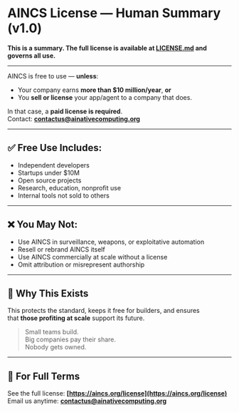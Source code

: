 # AINCS License — Human Summary (v1.0)

**This is a summary. The full license is available at [LICENSE.md](https://github.com/AI-Native-Computing/AI-Native-Computing-Standard/blob/main/LICENSE.md) and governs all use.**

---

AINCS is free to use — **unless**:

- Your company earns **more than $10 million/year**, **or**
- You **sell or license** your app/agent to a company that does.

In that case, a **paid license is required**.  
Contact: **contactus@ainativecomputing.org**

---

## ✅ Free Use Includes:

- Independent developers
- Startups under $10M
- Open source projects
- Research, education, nonprofit use
- Internal tools not sold to others

---

## ❌ You May Not:

- Use AINCS in surveillance, weapons, or exploitative automation
- Resell or rebrand AINCS itself
- Use AINCS commercially at scale without a license
- Omit attribution or misrepresent authorship

---

## 🧭 Why This Exists

This protects the standard, keeps it free for builders, and ensures  
that **those profiting at scale** support its future.

> Small teams build.  
> Big companies pay their share.  
> Nobody gets owned.

---

## 📜 For Full Terms

See the full license: **[https://aincs.org/license](https://aincs.org/license)**  
Email us anytime: **contactus@ainativecomputing.org**
